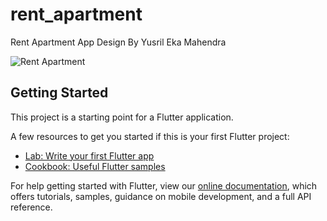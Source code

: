 # rent_apartment

Rent Apartment App Design By Yusril Eka Mahendra

![Rent Apartment](https://user-images.githubusercontent.com/65325397/92462274-78d8a680-f1f4-11ea-92b1-eb29ac39a649.png)

## Getting Started

This project is a starting point for a Flutter application.

A few resources to get you started if this is your first Flutter project:

- [Lab: Write your first Flutter app](https://flutter.dev/docs/get-started/codelab)
- [Cookbook: Useful Flutter samples](https://flutter.dev/docs/cookbook)

For help getting started with Flutter, view our
[online documentation](https://flutter.dev/docs), which offers tutorials,
samples, guidance on mobile development, and a full API reference.
